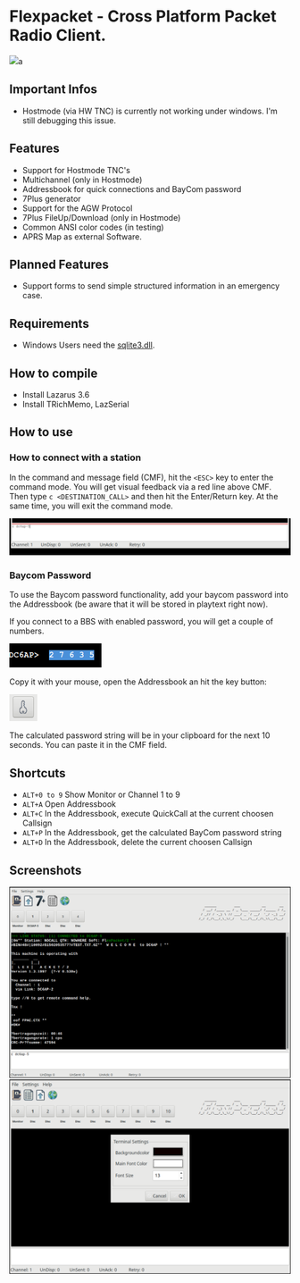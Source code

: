# Flexpacket - Cross Platform Packet Radio Client.

[![](https://www.paypalobjects.com/en_US/i/btn/btn_donateCC_LG.gif)](https://www.paypal.com/donate/?hosted_button_id=ZDB5ZSNJNK9XQ)a

## Important Infos

- Hostmode (via HW TNC) is currently not working under windows. I'm still debugging this issue.

## Features

- Support for Hostmode TNC's 
- Multichannel (only in Hostmode) 
- Addressbook for quick connections and BayCom password
- 7Plus generator
- Support for the AGW Protocol 
- 7Plus FileUp/Download (only in Hostmode) 
- Common ANSI color codes (in testing)
- APRS Map as external Software.

## Planned Features

- Support forms to send simple structured information in an emergency case. 

## Requirements 

- Windows Users need the [sqlite3.dll](https://www.sqlite.org/download.html).

## How to compile

- Install Lazarus 3.6
- Install TRichMemo, LazSerial

## How to use

### How to connect with a station

In the command and message field (CMF), hit the `<ESC>` key to enter the command mode.
You will get visual feedback via a red line above CMF. Then type
`c <DESTINATION_CALL>` and then hit the Enter/Return key. At the same time,
you will exit the command mode.

![image_2024-12-11-22-57-18](vx_images/image_2024-12-11-22-57-18.png)

### Baycom Password

To use the Baycom password functionality, add your baycom password into the 
Addressbook (be aware that it will be stored in playtext right now). 

If you connect to a BBS with enabled password, you will get a couple of numbers.

![image_2024-12-12-17-49-42](vx_images/image_2024-12-12-17-49-42.png)

Copy it with your mouse, open the Addressbook an hit the key button:

![image_2024-12-12-17-50-48](vx_images/image_2024-12-12-17-50-48.png)

The calculated password string will be in your clipboard for the next 10 seconds.
You can paste it in the CMF field.

## Shortcuts

- `ALT+0 to 9` Show Monitor or Channel 1 to 9
- `ALT+A` Open Addressbook
- `ALT+C` In the Addressbook, execute QuickCall at the current choosen Callsign
- `ALT+P` In the Addressbook, get the calculated BayCom password string
- `ALT+D` In the Addressbook, delete the current choosen Callsign


## Screenshots

![FlexPacket](vx_images/image_2024-12-08-16-22-18.png)
![Terminal Color Settings](vx_images/image_2024-12-08-16-23-26.png)
